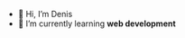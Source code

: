 - 👋 Hi, I’m Denis
- 🌱 I’m currently learning **web development**
<!-- - 💞️ I’m looking to collaborate on ... -->
<!-- - 📫 How to reach me den_fobos@ -->

<!---
boffobos/boffobos is a ✨ special ✨ repository because its `README.md` (this file) appears on your GitHub profile.
You can click the Preview link to take a look at your changes.
--->
